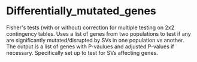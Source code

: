 # Differentially_mutated_genes
Fisher's tests (with or without) correction for multiple testing on 2x2 contingency tables. Uses a list of genes from two populations to test if any are significantly mutated/disrupted by SVs in one population vs another. The output is a list of genes with P-vaulues and adjusted P-values if necessary. Specifically set up to test for SVs affecting genes.

